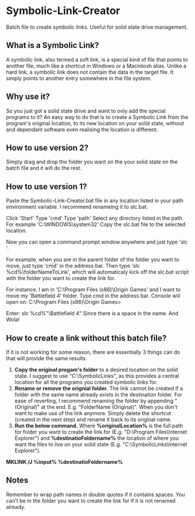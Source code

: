 # Symbolic-Link-Creator
Batch file to create symbolic links. Useful for solid state drive management.

## What is a Symbolic Link?
A symbolic link, also termed a soft link, is a special kind of file that points to another file, much like a shortcut in Windows or a Macintosh alias. Unlike a hard link, a symbolic link does not contain the data in the target file. It simply points to another entry somewhere in the file system.

## Why use it?
So you just got a solid state drive and want to only add the special programs to it? An easy way to do that is to create a Symbolic Link from the program's original location, to its new location on your solid state, without and dependant software even realising the location is different.

## How to use version 2?
Simply drag and drop the folder you want on the your solid state on the batch file and it will do the rest.

## How to use version 1?
Paste the Symbolic-Link-Creator.bat file in any location listed in your path environment variable. I recommend renameing it to slc.bat.

Click 'Start'
Type 'cmd'
Type 'path'
Select any directory listed in the path. For example 'C:\WINDOWS\system32'
Copy the slc.bat file to the selected location.
	
Now you can open a command prompt window anywhere and just type 'slc <optional argument>'.

For example, when you are in the parent folder of the folder you want to move, just type 'cmd' in the address bar.
Then type 'slc %cd%\folderNameToLink', which will automaticaly kick off the slc.bat script with the folder you want to create the link for.

For instance. I am in 'C:\Program Files (x86)\Origin Games' and I want to move my 'Battlefield 4' folder.
Type cmd in the address bar.
Console will open on: C:\Program Files (x86)\Origin Games>

Enter: slc %cd%"\Battlefield 4"
Since there is a space in the name.
And Wola!

## How to create a link without this batch file?
If it is not working for some reason, there are essentially 3 things can do that will provide the same results.
1. __Copy the original progam's folder__ to a desired location on the solid state. I suggest to use "C:\SymbolicLinks", as this provides a central location for all the programs you created symbolic links for.
2. __Rename or remove the orignial folder.__ The link cannot be created if a folder with the same name already exists in the destination folder. For ease of reverting, I recommend renaming the folder by appending "(Original)" at the end. E.g. "FolderName (Original)". When you don't want to make use of the link anymore. Simply delete the shortcut (created in the next step) and rename it back to its original name.
3. __Run the below command.__ Where __%originalLocation%__ is the full path for folder you want to create the link for (E.g. "D:\Program Files\Internet Explorer") and __%destinatioFoldername%__ the location of where you want the files to live on your solid state (E.g. "C:\SymbolicLinks\Internet Explorer").

__MKLINK /J %input% %destinatioFoldername%__

## Notes
Remember to wrap path names in double quotes if it contains spaces.
You can't be in the folder you want to create the link for if it is not renamed already.
